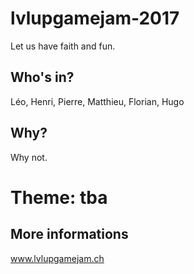 # lvlupgamejam-2017
Let us have faith and fun.
## Who's in?
Léo, Henri, Pierre, Matthieu, Florian, Hugo
## Why?
Why not.
# Theme: tba
## More informations
www.lvlupgamejam.ch
